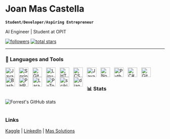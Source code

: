 # Joan Mas Castella

**`Student/Developer/Aspiring Entrepreneur`**

AI Engineer | Student at OPIT 

   <p align="left">
      <a href="https://github.com/Joanmascastella?tab=followers">
         <img alt="followers" title="Follow me on Github" src="https://custom-icon-badges.demolab.com/github/followers/Joanmascastella?color=236ad3&labelColor=1155ba&style=for-the-badge&logo=person-add&label=Follow&logoColor=white"/></a>
      <a href="https://github.com/Joanmascastella?tab=repositories&sort=stargazers">
         <img alt="total stars" title="Total stars on GitHub" src="https://custom-icon-badges.demolab.com/github/stars/Joanmascastella?color=55960c&style=for-the-badge&labelColor=488207&logo=star"/></a>
   </p>

---

### 🧰 Languages and Tools

<img align="left" alt="Java" width="30px" style="padding-right:10px;" src="https://cdn.jsdelivr.net/gh/devicons/devicon/icons/java/java-original.svg"/>
<img align="left" alt="Spring" width="30px" style="padding-right:10px;" src="https://cdn.jsdelivr.net/gh/devicons/devicon/icons/spring/spring-original.svg" />
<img align="left" alt="Git" width="30px" style="padding-right:10px;" src="https://cdn.jsdelivr.net/gh/devicons/devicon/icons/git/git-original.svg" />
<img align="left" alt="Linux" width="30px" style="padding-right:10px;" src="https://cdn.jsdelivr.net/gh/devicons/devicon/icons/linux/linux-original.svg" />
<img align="left" alt="HTML" width="30px" style="padding-right:10px;" src="https://cdn.jsdelivr.net/gh/devicons/devicon/icons/html5/html5-plain.svg" />
<img align="left" alt="CSS" width="30px" style="padding-right:10px;" src="https://cdn.jsdelivr.net/gh/devicons/devicon/icons/css3/css3-plain.svg" />
<img align="left" alt="JavaScript" width="30px" style="padding-right:10px;" src="https://cdn.jsdelivr.net/gh/devicons/devicon/icons/javascript/javascript-plain.svg" />
<img align="left" alt="NodeJS" width="30px" style="padding-right:10px;" src="https://cdn.jsdelivr.net/gh/devicons/devicon/icons/nodejs/nodejs-original.svg" />
<img align="left" alt="Python" width="30px" style="padding-right:10px;" src="https://cdn.jsdelivr.net/gh/devicons/devicon/icons/python/python-plain.svg" />
<img align="left" alt="C#" width="30px" style="padding-right:10px;" src="https://cdn.jsdelivr.net/gh/devicons/devicon/icons/csharp/csharp-original.svg" />
<img align="left" alt="GitHub" width="30px" style="padding-right:10px;" src="https://cdn.jsdelivr.net/gh/devicons/devicon/icons/github/github-original.svg" />
<img align="left" alt="Bash" width="30px" style="padding-right:10px;" src="https://cdn.jsdelivr.net/gh/devicons/devicon/icons/bash/bash-original.svg" />
<img align="left" alt="PHP" width="30px" style="padding-right:10px;" src="https://cdn.jsdelivr.net/gh/devicons/devicon/icons/php/php-original.svg" />
<img align="left" alt="Laravel" width="30px" style="padding-right:10px;" src="https://cdn.jsdelivr.net/gh/devicons/devicon/icons/laravel/laravel-original.svg" />
<img align="left" alt="PyTorch" width="30px" style="padding-right:10px;" src="https://cdn.jsdelivr.net/gh/devicons/devicon/icons/pytorch/pytorch-original.svg" />
<img align="left" alt="scikit-learn" width="30px" style="padding-right:10px;" src="https://cdn.jsdelivr.net/gh/devicons/devicon/icons/scikitlearn/scikitlearn-original.svg" />
<img align="left" alt="django" width="30px" style="padding-right:10px;" src="https://cdn.jsdelivr.net/gh/devicons/devicon/icons/django/django-original.svg" />
<br />

#

### 📊 Stats

![Forrest's GitHub stats](https://github-readme-stats.vercel.app/api?username=Joanmascastella&show_icons=true&theme=gruvbox)

<!-- ![GitHub Streak](https://streak-stats.demolab.com?user=Joanmascastella&theme=gruvbox&border_radius=4.5) -->

#
<!--
<details>
 <summary><h3>👨‍💻 About me</h3></summary>
   As a student at OPIT pursuing a BSc in Computer Science, I am dedicated to expanding my expertise in technology through self-directed learning in machine learning and computer vision. I am currently working towards an IBM Professional Certificate to further enhance my skills.

Creatively, I enjoy drawing, photography, and cooking, where I love experimenting with new recipes and techniques. Professionally, I bring diverse experience from roles such as a Shift Leader at Getir, a Web Developer in various capacities, and a Sales Assistant at Em Gallery. My skill set includes proficiency in SQL, NoSQL, PHP, Docker, and API development, supported by my work on projects like a Java-based productivity tool and a web application for artists.

My academic and practical experiences in computer science, web development, and team collaboration lay a strong foundation for my career aspirations in technology and development.
-->

### Links
<a href="https://www.kaggle.com/joanmascastella">Kaggle</a> | <a href="https://www.linkedin.com/in/joan-mas-castellà-6296491a5/">LinkedIn</a> | <a href="https://www.linkedin.com/company/más-solutions/">Mas Solutions</a> 









